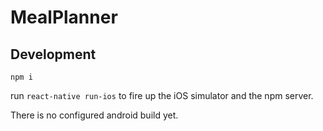# MealPlanner

## Development

`npm i`

run `react-native run-ios` to fire up the iOS simulator and the npm server.

There is no configured android build yet.
